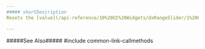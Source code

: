 ```yaml
---
##### shortDescription
Resets the [value](/api-reference/10%20UI%20Widgets/dxRangeSlider/1%20Configuration/value.md '{basewidgetpath}/Configuration/#value') option to the default value.

---
```

#####See Also#####
#include common-link-callmethods